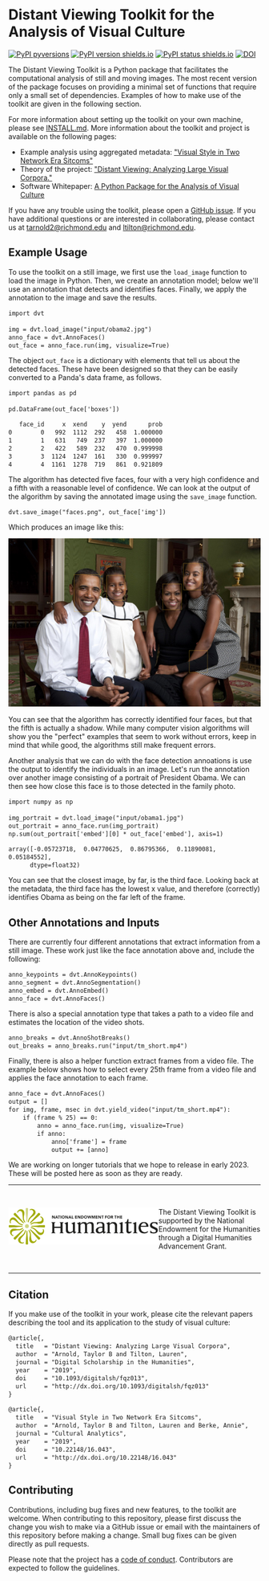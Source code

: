 
# Distant Viewing Toolkit for the Analysis of Visual Culture

[![PyPI pyversions](https://img.shields.io/pypi/pyversions/dvt.svg)](https://pypi.python.org/pypi/dvt/) [![PyPI version shields.io](https://img.shields.io/pypi/v/dvt.svg)](https://pypi.python.org/pypi/dvt/) [![PyPI status shields.io](https://img.shields.io/pypi/status/dvt)](https://pypi.python.org/pypi/dvt/) [![DOI](https://joss.theoj.org/papers/10.21105/joss.01800/status.svg)](https://doi.org/10.21105/joss.01800)

The Distant Viewing Toolkit is a Python package that facilitates the 
computational analysis of still and moving images. The most recent
version of the package focuses on providing a minimal set of functions
that require only a small set of dependencies. Examples of how to make
use of the toolkit are given in the following section.

For more information about setting up the toolkit on your own machine, please
see [INSTALL.md](INSTALL.md). More information about the toolkit and project is
available on the following pages:

* Example analysis using aggregated metadata: ["Visual Style in Two Network Era Sitcoms"](https://culturalanalytics.org/article/11045-visual-style-in-two-network-era-sitcoms)
* Theory of the project: ["Distant Viewing: Analyzing Large Visual Corpora."](https://doi.org/10.1093/llc/fqz013)
* Software Whitepaper: [A Python Package for the Analysis of Visual Culture](https://doi.org/10.21105/joss.01800)

If you have any trouble using the toolkit, please open a
[GitHub issue](https://github.com/distant-viewing/dvt/issues). If you
have additional questions or are interested in collaborating, please contact
us at tarnold2@richmond.edu and ltilton@richmond.edu.

## Example Usage

To use the toolkit on a still image, we first use the `load_image`
function to load the image in Python. Then, we create an annotation
model; below we'll use an annotation that detects and identifies 
faces. Finally, we apply the annotation to the image and save the
results.

```{py}
import dvt

img = dvt.load_image("input/obama2.jpg")
anno_face = dvt.AnnoFaces()
out_face = anno_face.run(img, visualize=True)
```

The object `out_face` is a dictionary with elements that tell us
about the detected faces. These have been designed so that they
can be easily converted to a Panda's data frame, as follows.

```{py}
import pandas as pd

pd.DataFrame(out_face['boxes'])
```
```
   face_id     x  xend    y  yend      prob
0        0   992  1112  292   458  1.000000
1        1   631   749  237   397  1.000000
2        2   422   589  232   470  0.999998
3        3  1124  1247  161   330  0.999997
4        4  1161  1278  719   861  0.921809
```

The algorithm has detected five faces, four with a very high confidence
and a fifth with a reasonable level of confidence. We can look at the output
of the algorithm by saving the annotated image using the `save_image` function.

```{py}
dvt.save_image("faces.png", out_face['img'])
```

Which produces an image like this:

<img src=".images/faces.png" alt="Detected Faces" width="700px"/>

You can see that the algorithm has correctly identified four faces, but that
the fifth is actually a shadow. While many computer vision algorithms will show
you the "perfect" examples that seem to work without errors, keep in mind that
while good, the algorithms still make frequent errors.

Another analysis that we can do with the face detection annoations is use
the output to identify the individuals in an image. Let's run the annotation
over another image consisting of a portrait of President Obama. We can then
see how close this face is to those detected in the family photo.

```{py}
import numpy as np

img_portrait = dvt.load_image("input/obama1.jpg")
out_portrait = anno_face.run(img_portrait)
np.sum(out_portrait['embed'][0] * out_face['embed'], axis=1)
```
```
array([-0.05723718,  0.04770625,  0.86795366,  0.11890081,  0.05184552],
      dtype=float32)
```

You can see that the closest image, by far, is the third face. Looking back
at the metadata, the third face has the lowest x value, and therefore (correctly)
identifies Obama as being on the far left of the frame.

## Other Annotations and Inputs

There are currently four different annotations that extract information from
a still image. These work just like the face annotation above and, include 
the following:

```{py}
anno_keypoints = dvt.AnnoKeypoints()
anno_segment = dvt.AnnoSegmentation()
anno_embed = dvt.AnnoEmbed()
anno_face = dvt.AnnoFaces()
```

There is also a special annotation type that takes a path to a video file and
estimates the location of the video shots.

```{py}
anno_breaks = dvt.AnnoShotBreaks()
out_breaks = anno_breaks.run("input/tm_short.mp4")
```

Finally, there is also a helper function extract frames from a video file. 
The example below shows how to select every 25th frame from a video file
and applies the face annotation to each frame.

```{py}
anno_face = dvt.AnnoFaces()
output = []
for img, frame, msec in dvt.yield_video("input/tm_short.mp4"):
    if (frame % 25) == 0:
        anno = anno_face.run(img, visualize=True)
        if anno:
            anno['frame'] = frame
            output += [anno]
```

We are working on longer tutorials that we hope to release in early 2023. These
will be posted here as soon as they are ready.

------------------

<br>

<a href="https://www.neh.gov/" title="National Endowment for the Humanities"><img align="left" src=".images/neh_logo_horizlarge.jpg" alt="NEH" class="rpad" width="300px"></a> The Distant Viewing Toolkit is supported by the National Endowment for the Humanities through a Digital Humanities Advancement Grant.

<br>

------------------

## Citation

If you make use of the toolkit in your work, please cite the relevant papers
describing the tool and its application to the study of visual culture:

```
@article{,
  title   = "Distant Viewing: Analyzing Large Visual Corpora",
  author  = "Arnold, Taylor B and Tilton, Lauren",
  journal = "Digital Scholarship in the Humanities",
  year    = "2019",
  doi     = "10.1093/digitalsh/fqz013",
  url     = "http://dx.doi.org/10.1093/digitalsh/fqz013"
}
```

```
@article{,
  title   = "Visual Style in Two Network Era Sitcoms",
  author  = "Arnold, Taylor B and Tilton, Lauren and Berke, Annie",
  journal = "Cultural Analytics",
  year    = "2019",
  doi     = "10.22148/16.043",
  url     = "http://dx.doi.org/10.22148/16.043"
}
```

## Contributing

Contributions, including bug fixes and new features, to the toolkit are
welcome. When contributing to this repository, please first discuss the change
you wish to make via a GitHub issue or email with the maintainers of this
repository before making a change. Small bug fixes can be given directly
as pull requests.

Please note that the project has a
[code of conduct](https://github.com/distant-viewing/dvt/blob/master/.github/CODE_OF_CONDUCT.md).
Contributors are expected to follow the guidelines.
